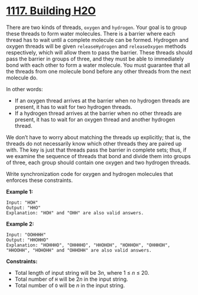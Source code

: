 # [1117. Building H2O](https://leetcode.com/problems/building-h2o/)

There are two kinds of threads, `oxygen` and `hydrogen`. Your goal is to group these threads to form water molecules. There is a barrier where each thread has to wait until a complete molecule can be formed. Hydrogen and oxygen threads will be given `releaseHydrogen` and `releaseOxygen` methods respectively, which will allow them to pass the barrier. These threads should pass the barrier in groups of three, and they must be able to immediately bond with each other to form a water molecule. You must guarantee that all the threads from one molecule bond before any other threads from the next molecule do.

In other words:

- If an oxygen thread arrives at the barrier when no hydrogen threads are present, it has to wait for two hydrogen threads.
- If a hydrogen thread arrives at the barrier when no other threads are present, it has to wait for an oxygen thread and another hydrogen thread.

We don’t have to worry about matching the threads up explicitly; that is, the threads do not necessarily know which other threads they are paired up with. The key is just that threads pass the barrier in complete sets; thus, if we examine the sequence of threads that bond and divide them into groups of three, each group should contain one oxygen and two hydrogen threads.

Write synchronization code for oxygen and hydrogen molecules that enforces these constraints.

**Example 1:**

    Input: "HOH"
    Output: "HHO"
    Explanation: "HOH" and "OHH" are also valid answers.

**Example 2:**

    Input: "OOHHHH"
    Output: "HHOHHO"
    Explanation: "HOHHHO", "OHHHHO", "HHOHOH", "HOHHOH", "OHHHOH", "HHOOHH", "HOHOHH" and "OHHOHH" are also valid answers.

**Constraints:**

- Total length of input string will be 3*n*, where 1 ≤ _n_ ≤ 20.
- Total number of `H` will be 2*n* in the input string.
- Total number of `O` will be _n_ in the input string.
